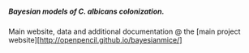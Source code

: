 

##### Bayesian models of _C. albicans_ colonization.
Main website, data and additional documentation @ the [main project website][http://openpencil.github.io/bayesianmice/]
